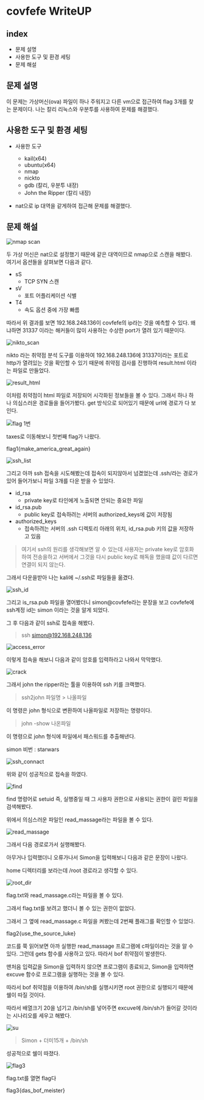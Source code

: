 covfefe WriteUP
==========
index
------
+ 문제 설명
+ 사용한 도구 및 환경 세팅
+ 문제 해설

문제 설명
----------
이 문제는 가상머신(ova) 파일이 하나 주워지고 다른 vm으로 접근하여 flag 3개를 찾는 문제이다. 나는 칼리 리눅스와 우분투를 사용하여 문제를 해결했다.

사용한 도구 및 환경 세팅
-----------------------
+ 사용한 도구
    + kail(x64)
    + ubuntu(x64)
    + nmap
    + nickto
    + gdb (칼리, 우분투 내장)
    + John the Ripper (칼리 내장)


+  nat으로 ip 대역을 같게하여 접근해 문제를 해결했다.

문제 해설
---------

![nmap scan](nmap.png)

두 가상 머신은 nat으로 설정했기 때문에 같은 대역이므로 nmap으로 스캔을 해봤다.
여기서 옵션들을 살펴보면 다음과 같다.

+ sS
    + TCP SYN 스캔
+ sV
    + 포트 어플리케이션 식별
+ T4
    + 속도 옵션 중에 가장 빠름

따라서 위 결과를 보면 192.168.248.136이 covfefe의 ip라는 것을 예측할 수 있다.
왜냐하면 31337 이라는 해커들이 많이 사용하는 수상한 port가 열려 있기 때문이다.

![nikto_scan](nikto_command.png)

nikto 라는 취약점 분석 도구를 이용하여 192.168.248.136에 31337이라는 포트로 http가 열려있는 것을 확인할 수 있기 때문에 취약점 검사를 진행하여 result.html 이라는 파일로 만들었다.

![result_html](result_html.png)

이처럼 취약점이 html 파일로 저장되어 시각화된 정보들을 볼 수 있다.
그래서 하나 하나 의심스러운 경로들을 들어가봤다.
get 방식으로 되어있기 때문에 url에 경로가 다 보인다.

![flag 1번](flag1.png)

taxes로 이동해보니 첫번째 flag가 나왔다.

flag1{make_america_great_again}

![ssh_list](ssh_list.png)

그리고 아까 ssh 접속을 시도해봤는데 접속이 되지않아서 넘겼었는데 .ssh/라는 경로가 있어 들어가보니 파일 3개를 다운 받을 수 있었다.

+ id_rsa
    + private key로 타인에게 노출되면 안되는 중요한 파일
+ id_rsa.pub
    + public key로 접속하려는 서버의 authorized_keys에 값이 저장됨
+ authorized_keys
    + 접속하려는 서버의 .ssh 디렉토리 아래의 위치, id_rsa.pub 키의 값을 저장하고 있음

>여기서 ssh의 원리를 생각해보면 알 수 있는데 사용자는 private key로 암호화하여 전송을하고 서버에서 그것을 다시 public key로 해독을 했을떄 값이 다르면 연결이 되지 않는다.

그래서 다운을받아 나는 kali에 ~/.ssh로 파일들을 옮겼다.

![ssh_id](ssh_id.png)

그리고 is_rsa.pub 파일을 열어봤더니 simon@covfefe라는 문장을 보고 covfefe에 ssh계정 id는 simon 이라는 것을 알게 되었다.

그 후 다음과 같이 ssh로 접속을 해봤다.
> ssh simon@192.168.248.136

![access_error](access_error.png)

이렇게 접속을 해보니 다음과 같이 암호를 입력하라고 나와서 막막했다.

![crack](crack.png)

그래서 john the ripper라는 툴을 이용하여 ssh 키를 크랙했다.

> ssh2john 파일명 > 나올파일

이 명령은 john 형식으로 변환하여 나올파일로 저장하는 명령이다.

> john -show 나온파일

이 명령으로 john 형식에 파일에서 패스워드를 추출해낸다.

simon 비번 : starwars

![ssh_connact](ssh_connact.png)

위와 같이 성공적으로 접속을 하였다.

![find](find.png)

find 명령어로 setuid 즉, 실행중일 때 그 사용자 권한으로 사용되는 권한이 걸린 파일을 검색해봤다.

위에서 의심스러운 파일인 read_massage라는 파일을 볼 수 있다.

![read_massage](read_massage.png)

그래서 다음 경로로가서 실행해봤다.

아무거나 입력했더니 오류가나서 Simon을 입력해보니 다음과 같은 문장이 나왔다.

home 디렉터리를 보라는데 /root 경로라고 생각할 수 있다.

![root_dir](root_dir.png)

flag.txt와 read_massage.c라는 파일을 볼 수 있다.

그래서 flag.txt를 보려고 했더니 볼 수 있는 권한이 없었다.

그래서 그 옆에 read_massage.c 파일을 켜봤는데 2번째 플래그를 확인할 수 있었다.

flag2{use_the_source_luke}

코드를 쭉 읽어보면 아까 실행한 read_massage 프로그램에 c파일이라는 것을 알 수 있다.
그런데 gets 함수를 사용하고 있다. 따라서 bof 취약점이 발생한다.

맨처음 입력값을 Simon을 입력하지 않으면 프로그램이 종료되고, Simon을 입력하면 excuve 함수로 프로그램을 실행하는 것을 볼 수 있다.

따라서 bof 취약점을 이용하여 /bin/sh를 실행시키면 root 권한으로 실행되기 때문에 쉘이 따질 것이다.

따라서 배열크기 20을 넘기고 /bin/sh를 넣어주면 excuve에 /bin/sh가 들어갈 것이라는 시나리오를 세우고 해봤다.

![su](su.png)

>Simon + 더미15개 + /bin/sh

성공적으로 쉘이 따졌다.

![flag3](flag3.PNG)

flag.txt를 열면 flag다

flag3{das_bof_meister}
